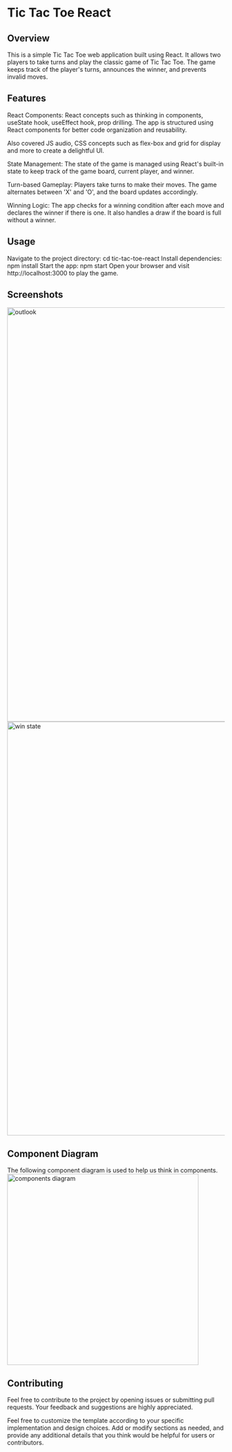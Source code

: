 # Tic Tac Toe React
## Overview
This is a simple Tic Tac Toe web application built using React. It allows two players to take turns and play the classic game of Tic Tac Toe. The game keeps track of the player's turns, announces the winner, and prevents invalid moves.

## Features
React Components: React concepts such as thinking in components, useState hook, useEffect hook, prop drilling. The app is structured using React components for better code organization and reusability.

Also covered JS audio, CSS concepts such as flex-box and grid for display and more to create a delightful UI.

State Management: The state of the game is managed using React's built-in state to keep track of the game board, current player, and winner.

Turn-based Gameplay: Players take turns to make their moves. The game alternates between 'X' and 'O', and the board updates accordingly.

Winning Logic: The app checks for a winning condition after each move and declares the winner if there is one. It also handles a draw if the board is full without a winner.

## Usage
Navigate to the project directory: cd tic-tac-toe-react
Install dependencies: npm install
Start the app: npm start
Open your browser and visit http://localhost:3000 to play the game.

## Screenshots
<img width="960" alt="outlook" src="https://github.com/AshutoshYash/tic-tac-toe/assets/104526927/02dce1a5-d7b6-4e95-843d-80ceaa7451eb">
<img width="959" alt="win state" src="https://github.com/AshutoshYash/tic-tac-toe/assets/104526927/cb046d7f-3c4b-4274-80fd-f81af1976bcb">

## Component Diagram 
The following component diagram is used to help us think in components.
<img width="443" alt="components diagram" src="https://github.com/AshutoshYash/tic-tac-toe/assets/104526927/a9b60df2-d56f-4fad-a43c-e401c5094eda">

## Contributing
Feel free to contribute to the project by opening issues or submitting pull requests. Your feedback and suggestions are highly appreciated.


Feel free to customize the template according to your specific implementation and design choices. Add or modify sections as needed, and provide any additional details that you think would be helpful for users or contributors.
